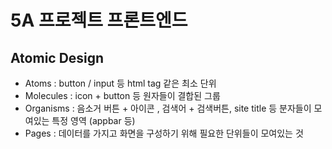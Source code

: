 # 5A 프로젝트 프론트엔드

## Atomic Design

- Atoms : button / input 등 html tag 같은 최소 단위
- Molecules : icon + button 등 원자들이 결합된 그룹
- Organisms : 음소거 버튼 + 아이콘 , 검색어 + 검색버튼, site title 등 분자들이 모여있는 특정 영역 (appbar 등)
- Pages : 데이터를 가지고 화면을 구성하기 위해 필요한 단위들이 모여있는 것
